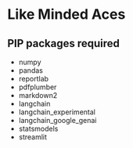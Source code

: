 # Like Minded Aces

## PIP packages required

- numpy
- pandas
- reportlab
- pdfplumber
- markdown2
- langchain
- langchain_experimental
- langchain_google_genai
- statsmodels
- streamlit